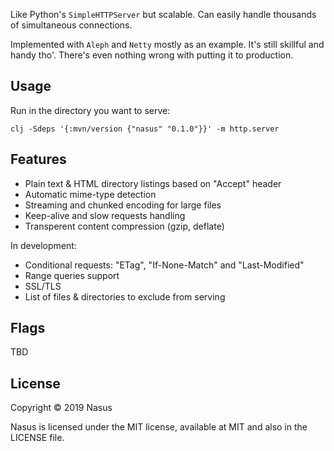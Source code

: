 Like Python's `SimpleHTTPServer` but scalable. Сan easily handle thousands of simultaneous connections.

Implemented with `Aleph` and `Netty` mostly as an example. It's still skillful and handy tho'. There's even nothing wrong with putting it to production.

## Usage

Run in the directory you want to serve:

```shell
clj -Sdeps '{:mvn/version {"nasus" "0.1.0"}}' -m http.server
```

## Features

* Plain text & HTML directory listings based on "Accept" header
* Automatic mime-type detection
* Streaming and chunked encoding for large files
* Keep-alive and slow requests handling
* Transperent content compression (gzip, deflate)

In development:

* Conditional requests: "ETag", "If-None-Match" and "Last-Modified"
* Range queries support
* SSL/TLS
* List of files & directories to exclude from serving

## Flags

TBD

## License

Copyright © 2019 Nasus

Nasus is licensed under the MIT license, available at MIT and also in the LICENSE file.
